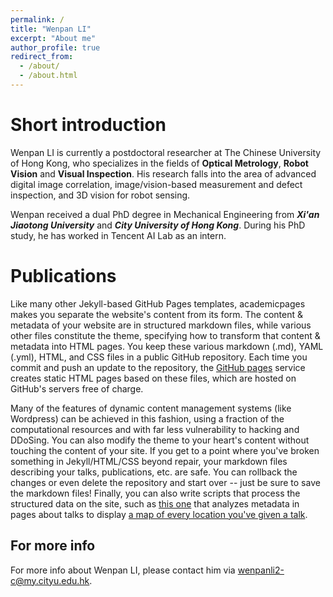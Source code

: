 ```yaml
---
permalink: /
title: "Wenpan LI"
excerpt: "About me"
author_profile: true
redirect_from: 
  - /about/
  - /about.html
---
```

Short introduction
======
Wenpan LI is currently a postdoctoral researcher at The Chinese University of Hong Kong, who specializes in the fields of **Optical Metrology**, **Robot Vision** and **Visual Inspection**. His research falls into the area of advanced digital image correlation, image/vision-based measurement and defect inspection, and 3D vision for robot sensing.

Wenpan received a dual PhD degree in Mechanical Engineering from ***Xi'an Jiaotong University*** and ***City University of Hong Kong***. During his PhD study, he has worked in Tencent AI Lab as an intern.

Publications
======
Like many other Jekyll-based GitHub Pages templates, academicpages makes you separate the website's content from its form. The content & metadata of your website are in structured markdown files, while various other files constitute the theme, specifying how to transform that content & metadata into HTML pages. You keep these various markdown (.md), YAML (.yml), HTML, and CSS files in a public GitHub repository. Each time you commit and push an update to the repository, the [GitHub pages](https://pages.github.com/) service creates static HTML pages based on these files, which are hosted on GitHub's servers free of charge.

Many of the features of dynamic content management systems (like Wordpress) can be achieved in this fashion, using a fraction of the computational resources and with far less vulnerability to hacking and DDoSing. You can also modify the theme to your heart's content without touching the content of your site. If you get to a point where you've broken something in Jekyll/HTML/CSS beyond repair, your markdown files describing your talks, publications, etc. are safe. You can rollback the changes or even delete the repository and start over -- just be sure to save the markdown files! Finally, you can also write scripts that process the structured data on the site, such as [this one](https://github.com/academicpages/academicpages.github.io/blob/master/talkmap.ipynb) that analyzes metadata in pages about talks to display [a map of every location you've given a talk](https://academicpages.github.io/talkmap.html).



For more info
------
For more info about Wenpan LI, please contact him via wenpanli2-c@my.cityu.edu.hk.
